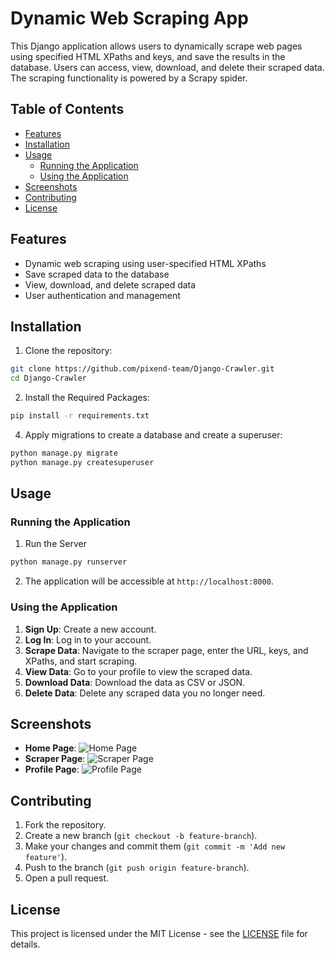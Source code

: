 # Dynamic Web Scraping App

This Django application allows users to dynamically scrape web pages using specified HTML XPaths and keys, and save the results in the database. Users can access, view, download, and delete their scraped data. The scraping functionality is powered by a Scrapy spider.

## Table of Contents
- [Features](#features)
- [Installation](#installation)
- [Usage](#usage)
  - [Running the Application](#running-the-application)
  - [Using the Application](#using-the-application)
- [Screenshots](#screenshots)
- [Contributing](#contributing)
- [License](#license)

## Features
- Dynamic web scraping using user-specified HTML XPaths
- Save scraped data to the database
- View, download, and delete scraped data
- User authentication and management


## Installation
1. Clone the repository:
```sh
git clone https://github.com/pixend-team/Django-Crawler.git
cd Django-Crawler
```
2. Install the Required Packages:
```sh
pip install -r requirements.txt
```

4. Apply migrations to create a database and create a superuser:
```sh
python manage.py migrate
python manage.py createsuperuser
```

## Usage

### Running the Application
1. Run the Server
```sh
python manage.py runserver
```

2. The application will be accessible at `http://localhost:8000`.

### Using the Application
1. **Sign Up**: Create a new account.
2. **Log In**: Log in to your account.
3. **Scrape Data**: Navigate to the scraper page, enter the URL, keys, and XPaths, and start scraping.
4. **View Data**: Go to your profile to view the scraped data.
5. **Download Data**: Download the data as CSV or JSON.
6. **Delete Data**: Delete any scraped data you no longer need.

## Screenshots
- **Home Page**: ![Home Page](path/to/homepage/screenshot.png)
- **Scraper Page**: ![Scraper Page](path/to/scraperpage/screenshot.png)
- **Profile Page**: ![Profile Page](path/to/profilepage/screenshot.png)

## Contributing
1. Fork the repository.
2. Create a new branch (`git checkout -b feature-branch`).
3. Make your changes and commit them (`git commit -m 'Add new feature'`).
4. Push to the branch (`git push origin feature-branch`).
5. Open a pull request.

## License
This project is licensed under the MIT License - see the [LICENSE](LICENSE) file for details.
